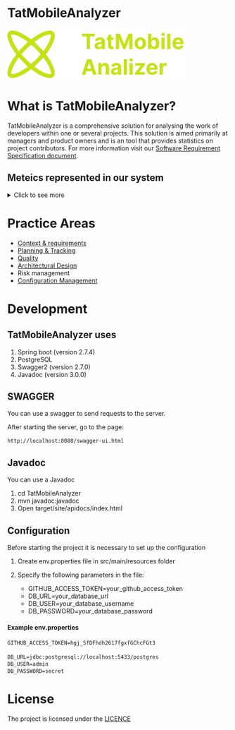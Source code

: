# TatMobileAnalyzer

![Logo](https://github.com/NikRam822/TatMobileAnalyzer/blob/master/documents/media/Logo.svg) 

# What is TatMobileAnalyzer?
TatMobileAnalyzer is a comprehensive solution for analysing the work of developers within one or several projects. This solution is aimed primarily at managers and product owners and is an tool that provides statistics on project contributors. 
For more information visit our [Software Requirement Specification document](./documents/README.md). 

## Meteics represented in our system
<details>
<summary>Click to see more</summary>

Currently, the following metrics are available:
### Quantitative metrics:
 - Number of developer commits over a given time period
 - Percentage of developer commits compared to the total number of commits over a period of time
 - Number of add and del developer commits over a period of time
 - Percentage of developer add and del commits over total number of add and del commits over a period of time
 - How much the codebase has grown over the time period including developer commits
 - How many add and del lines of code a developer writes on average per day
 - Number of add and del commits for each developer over a period of time (detailed information on commits)
 - Information on commits per developer (add and del by files)

Planned metrics:
### Metrics requiring qualitative analysis of the codebase:
 - Number of syntactically unique lines of code over a period of time
 - Number of duplicated lines of code for a certain period of time 
 - Cyclomatic complexity
</details>

# Practice Areas
- [Context & requirements](https://docs.google.com/presentation/d/10LQMEnqjGyXT6bjqqwgGLAqfKdvsYcUmTSZ4ySaXE68/edit#slide=id.g2bf4626b8f0_2_45)
- [Planning & Tracking](https://docs.google.com/presentation/d/1RxE21MRGgMtd_o3Fw0LY9T-XuaTw2wiYoiNQLlVQlvc/edit#slide=id.g2c145daf49c_0_0)
- [Quality](https://docs.google.com/presentation/d/1sNMJkVtir0d8Xq8AJtGDbrwqm9qHnfdOJVQe_QdA53w/edit#slide=id.g2c145daf49c_0_0)
- [Architectural Design](https://docs.google.com/presentation/d/16PEuTRjsOlHsv0-apAT97AWRIrPep4iuqRi0tT9V_aY/edit#slide=id.g2c145daf49c_0_0)
- Risk management
- [Configuration Management](https://docs.google.com/presentation/d/1Wk-InlpgL0icAYJueJ1qFql3nSrkVW1gjorKV-aPb8s/edit#slide=id.g2bf447eed3b_3_45)
# Development

## TatMobileAnalyzer uses
1) Spring boot (version 2.7.4)
2) PostgreSQL
3) Swagger2 (version 2.7.0)
4) Javadoc (version 3.0.0)

## SWAGGER
You can use a swagger to send requests to the server.

After starting the server, go to the page:
```
http://localhost:8080/swagger-ui.html
````

## Javadoc

You can use a Javadoc

1) cd TatMobileAnalyzer
2) mvn javadoc:javadoc
3) Open target/site/apidocs/index.html

## Configuration

Before starting the project it is necessary to set up the configuration

1) Create env.properties file in src/main/resources folder
2) Specify the following parameters in the file:

   - GITHUB_ACCESS_TOKEN=your_github_access_token
   - DB_URL=your_database_url
   - DB_USER=your_database_username
   - DB_PASSWORD=your_database_password

#### Example env.properties
```
GITHUB_ACCESS_TOKEN=hgj_SfDFhdh2617fgxfGChcFGt3

DB_URL=jdbc:postgresql://localhost:5433/postgres
DB_USER=admin
DB_PASSWORD=secret
````
# License
The project is licensed under the [LICENCE](https://github.com/NikRam822/TatMobileAnalyzer/blob/master/LICENCE)

